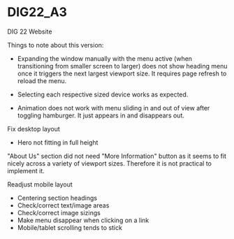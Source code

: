 # DIG22_A3
DIG 22 Website

Things to note about this version:
- Expanding the window manually with the menu active (when transitioning from smaller screen to larger) does not show heading menu once it triggers the next largest viewport size. It requires page refresh to reload the menu. 

- Selecting each respective sized device works as expected.

- Animation does not work with menu sliding in and out of view after toggling hamburger. It just appears in and disappears out.

Fix desktop layout
 - Hero not fitting in full height

"About Us" section did not need "More Information" button as it seems to fit nicely across a variety of viewport sizes. Therefore it is not practical to implement it.

Readjust mobile layout
- Centering section headings
- Check/correct text/image areas
- Check/correct image sizings
- Make menu disappear when clicking on a link
- Mobile/tablet scrolling tends to stick